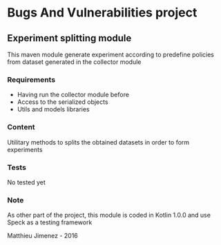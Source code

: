 Bugs And Vulnerabilities project
===============================

Experiment splitting module
--------------

This maven module generate experiment according to predefine policies from dataset generated in the collector module

### Requirements

* Having run the collector module before
* Access to the serialized objects
* Utils and models libraries

### Content
Utilitary methods to splits the obtained datasets in order to form experiments
    
   
### Tests 
No tested yet

### Note

As other part of the project, this module is coded in Kotlin 1.0.0 and use Speck as a testing framework

Matthieu Jimenez - 2016